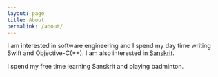 ```yaml
---
layout: page
title: About
permalink: /about/
---
```


I am interested in software engineering and I spend my day time writing Swift and Objective-C(++). I am also interested in [Sanskrit].

I spend my free time learning Sanskrit and playing badminton.

[Sanskrit]: https://en.wikipedia.org/wiki/Sanskrit